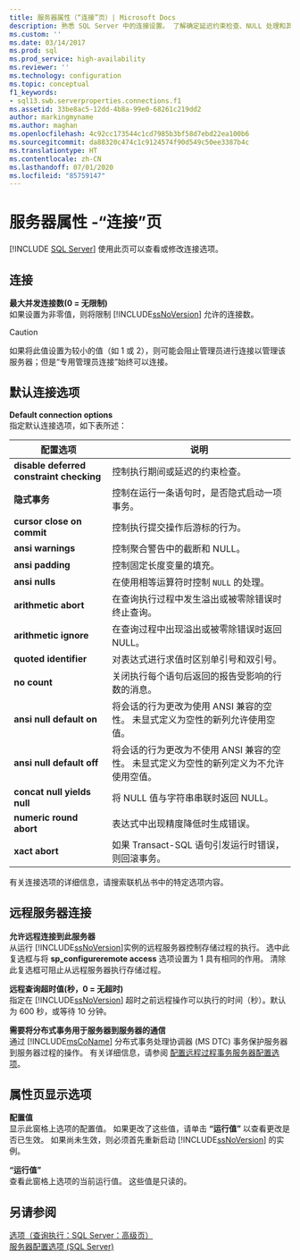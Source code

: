 ```yaml
---
title: 服务器属性（“连接”页）| Microsoft Docs
description: 熟悉 SQL Server 中的连接设置。 了解确定延迟约束检查、NULL 处理和其他行为的选项。
ms.custom: ''
ms.date: 03/14/2017
ms.prod: sql
ms.prod_service: high-availability
ms.reviewer: ''
ms.technology: configuration
ms.topic: conceptual
f1_keywords:
- sql13.swb.serverproperties.connections.f1
ms.assetid: 33be8ac5-12dd-4b8a-99e0-68261c219dd2
author: markingmyname
ms.author: maghan
ms.openlocfilehash: 4c92cc173544c1cd7985b3bf58d7ebd22ea100b6
ms.sourcegitcommit: da88320c474c1c9124574f90d549c50ee3387b4c
ms.translationtype: HT
ms.contentlocale: zh-CN
ms.lasthandoff: 07/01/2020
ms.locfileid: "85759147"
---
```

# <a name="server-properties---connections-page"></a>服务器属性 -“连接”页
 [!INCLUDE [SQL Server](../../includes/applies-to-version/sqlserver.md)]
  使用此页可以查看或修改连接选项。  
  
## <a name="connections"></a>连接  
 **最大并发连接数(0 = 无限制)**  
 如果设置为非零值，则将限制 [!INCLUDE[ssNoVersion](../../includes/ssnoversion-md.md)] 允许的连接数。  
  
> [!CAUTION]  
>  如果将此值设置为较小的值（如 1 或 2），则可能会阻止管理员进行连接以管理该服务器；但是“专用管理员连接”始终可以连接。  
  
## <a name="default-connection-options"></a>默认连接选项  
 **Default connection options**  
 指定默认连接选项，如下表所述：  
  
|配置选项|说明|  
|--------------------------|-----------------|  
|**disable deferred constraint checking**|控制执行期间或延迟的约束检查。|  
|**隐式事务**|控制在运行一条语句时，是否隐式启动一项事务。|  
|**cursor close on commit**|控制执行提交操作后游标的行为。|  
|**ansi warnings**|控制聚合警告中的截断和 NULL。|  
|**ansi padding**|控制固定长度变量的填充。|  
|**ansi nulls**|在使用相等运算符时控制 `NULL` 的处理。|  
|**arithmetic abort**|在查询执行过程中发生溢出或被零除错误时终止查询。|  
|**arithmetic ignore**|在查询过程中出现溢出或被零除错误时返回 NULL。|  
|**quoted identifier**|对表达式进行求值时区别单引号和双引号。|  
|**no count**|关闭执行每个语句后返回的报告受影响的行数的消息。|  
|**ansi null default on**|将会话的行为更改为使用 ANSI 兼容的空性。 未显式定义为空性的新列允许使用空值。|  
|**ansi null default off**|将会话的行为更改为不使用 ANSI 兼容的空性。 未显式定义为空性的新列定义为不允许使用空值。|  
|**concat null yields null**|将 NULL 值与字符串串联时返回 NULL。|  
|**numeric round abort**|表达式中出现精度降低时生成错误。|  
|**xact abort**|如果 Transact-SQL 语句引发运行时错误，则回滚事务。|  
  
 有关连接选项的详细信息，请搜索联机丛书中的特定选项内容。  
  
## <a name="remote-server-connections"></a>远程服务器连接  
 **允许远程连接到此服务器**  
 从运行 [!INCLUDE[ssNoVersion](../../includes/ssnoversion-md.md)]实例的远程服务器控制存储过程的执行。 选中此复选框与将 **sp_configureremote access** 选项设置为 1 具有相同的作用。 清除此复选框可阻止从远程服务器执行存储过程。  
  
 **远程查询超时值(秒，0 = 无超时)**  
 指定在 [!INCLUDE[ssNoVersion](../../includes/ssnoversion-md.md)] 超时之前远程操作可以执行的时间（秒）。默认为 600 秒，或等待 10 分钟。  
  
 **需要将分布式事务用于服务器到服务器的通信**  
 通过 [!INCLUDE[msCoName](../../includes/msconame-md.md)] 分布式事务处理协调器 (MS DTC) 事务保护服务器到服务器过程的操作。 有关详细信息，请参阅 [配置远程过程事务服务器配置选项](../../database-engine/configure-windows/configure-the-remote-proc-trans-server-configuration-option.md)。  
  
## <a name="property-page-display-options"></a>属性页显示选项  
 **配置值**  
 显示此窗格上选项的配置值。 如果更改了这些值，请单击 **“运行值”** 以查看更改是否已生效。 如果尚未生效，则必须首先重新启动 [!INCLUDE[ssNoVersion](../../includes/ssnoversion-md.md)] 的实例。  
  
 **“运行值”**  
 查看此窗格上选项的当前运行值。 这些值是只读的。  
  
## <a name="see-also"></a>另请参阅  
 [选项（查询执行：SQL Server：高级页）](https://msdn.microsoft.com/library/3ec788c7-22c3-4216-9ad0-81a168d17074)   
 [服务器配置选项 (SQL Server)](../../database-engine/configure-windows/server-configuration-options-sql-server.md)  
  
  
